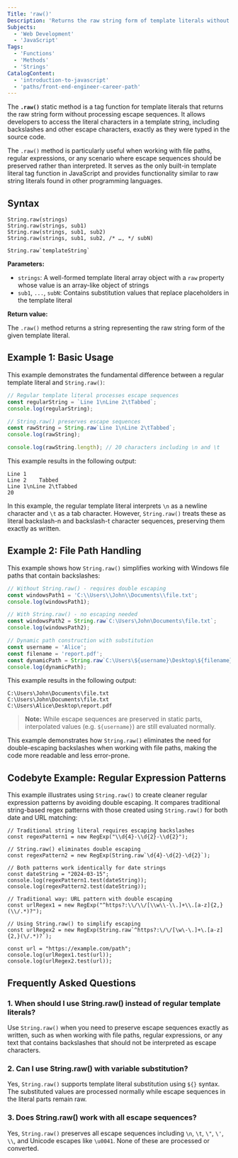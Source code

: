 ```yaml
---
Title: 'raw()'
Description: 'Returns the raw string form of template literals without processing escape sequences.'
Subjects:
  - 'Web Development'
  - 'JavaScript'
Tags:
  - 'Functions'
  - 'Methods'
  - 'Strings'
CatalogContent:
  - 'introduction-to-javascript'
  - 'paths/front-end-engineer-career-path'
---
```


The **`.raw()`** static method is a tag function for template literals that returns the raw string form without processing escape sequences. It allows developers to access the literal characters in a template string, including backslashes and other escape characters, exactly as they were typed in the source code.

The `.raw()` method is particularly useful when working with file paths, regular expressions, or any scenario where escape sequences should be preserved rather than interpreted. It serves as the only built-in template literal tag function in JavaScript and provides functionality similar to raw string literals found in other programming languages.

## Syntax

```pseudo
String.raw(strings)
String.raw(strings, sub1)
String.raw(strings, sub1, sub2)
String.raw(strings, sub1, sub2, /* …, */ subN)

String.raw`templateString`
```

**Parameters:**

- `strings`: A well-formed template literal array object with a `raw` property whose value is an array-like object of strings
- `sub1`, `...`, `subN`: Contains substitution values that replace placeholders in the template literal

**Return value:**

The `.raw()` method returns a string representing the raw string form of the given template literal.

## Example 1: Basic Usage

This example demonstrates the fundamental difference between a regular template literal and `String.raw()`:

```js
// Regular template literal processes escape sequences
const regularString = `Line 1\nLine 2\tTabbed`;
console.log(regularString);

// String.raw() preserves escape sequences
const rawString = String.raw`Line 1\nLine 2\tTabbed`;
console.log(rawString);

console.log(rawString.length); // 20 characters including \n and \t
```

This example results in the following output:

```shell
Line 1
Line 2    Tabbed
Line 1\nLine 2\tTabbed
20
```

In this example, the regular template literal interprets `\n` as a newline character and `\t` as a tab character. However, `String.raw()` treats these as literal backslash-n and backslash-t character sequences, preserving them exactly as written.

## Example 2: File Path Handling

This example shows how `String.raw()` simplifies working with Windows file paths that contain backslashes:

```js
// Without String.raw() - requires double escaping
const windowsPath1 = 'C:\\Users\\John\\Documents\\file.txt';
console.log(windowsPath1);

// With String.raw() - no escaping needed
const windowsPath2 = String.raw`C:\Users\John\Documents\file.txt`;
console.log(windowsPath2);

// Dynamic path construction with substitution
const username = 'Alice';
const filename = 'report.pdf';
const dynamicPath = String.raw`C:\Users\${username}\Desktop\${filename}`;
console.log(dynamicPath);
```

This example results in the following output:

```shell
C:\Users\John\Documents\file.txt
C:\Users\John\Documents\file.txt
C:\Users\Alice\Desktop\report.pdf
```

> **Note:** While escape sequences are preserved in static parts, interpolated values (e.g. `${username}`) are still evaluated normally.

This example demonstrates how `String.raw()` eliminates the need for double-escaping backslashes when working with file paths, making the code more readable and less error-prone.

## Codebyte Example: Regular Expression Patterns

This example illustrates using `String.raw()` to create cleaner regular expression patterns by avoiding double escaping. It compares traditional string-based regex patterns with those created using `String.raw()` for both date and URL matching:

```codebyte/javascript
// Traditional string literal requires escaping backslashes
const regexPattern1 = new RegExp("\\d{4}-\\d{2}-\\d{2}");

// String.raw() eliminates double escaping
const regexPattern2 = new RegExp(String.raw`\d{4}-\d{2}-\d{2}`);

// Both patterns work identically for date strings
const dateString = "2024-03-15";
console.log(regexPattern1.test(dateString));
console.log(regexPattern2.test(dateString));

// Traditional way: URL pattern with double escaping
const urlRegex1 = new RegExp("^https?:\\/\\/[\\w\\-\\.]+\\.[a-z]{2,}(\\/.*)?");

// Using String.raw() to simplify escaping
const urlRegex2 = new RegExp(String.raw`^https?:\/\/[\w\-\.]+\.[a-z]{2,}(\/.*)?`);

const url = "https://example.com/path";
console.log(urlRegex1.test(url));
console.log(urlRegex2.test(url));
```

## Frequently Asked Questions

### 1. When should I use String.raw() instead of regular template literals?

Use `String.raw()` when you need to preserve escape sequences exactly as written, such as when working with file paths, regular expressions, or any text that contains backslashes that should not be interpreted as escape characters.

### 2. Can I use String.raw() with variable substitution?

Yes, `String.raw()` supports template literal substitution using `${}` syntax. The substituted values are processed normally while escape sequences in the literal parts remain raw.

### 3. Does String.raw() work with all escape sequences?

Yes, `String.raw()` preserves all escape sequences including `\n`, `\t`, `\"`, `\'`, `\\`, and Unicode escapes like `\u0041`. None of these are processed or converted.
